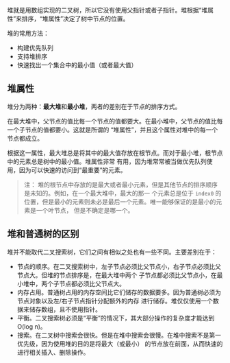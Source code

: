 堆就是用数组实现的二叉树，所以它没有使用父指针或者子指针。堆根据“堆属性”来排序，“堆属性”决定了树中节点的位置。

堆的常用方法：
* 构建优先队列
* 支持堆排序
* 快速找出一个集合中的最小值（或者最大值）

## 堆属性
堆分为两种：**最大堆**和**最小堆**，两者的差别在于节点的排序方式。

在最大堆中，父节点的值比每一个节点的值都要大。在最小堆中，父节点的值比每一个子节点的值都要小。这就是所谓的
“堆属性”，并且这个属性对堆中的每一个节点都成立。

根据这一属性，最大堆总是将其中的最大值存放在根节点。而对于最小堆，根节点中的元素总是树中的最小值。堆属性非常
有用，因为堆常常被当做优先队列使用，因为可以快速的访问到“最重要”的元素。

> 注： 堆的根节点中存放的是最大或者最小元素，但是其他节点的排序顺序是未知的。例如，在一个最大堆中，最大的那一
个元素总是位于 `index0` 的位置，但是最小的元素则未必是最后一个元素。唯一能够保证的是最小的元素是一个叶节点，
但是不确定是哪一个。

## 堆和普通树的区别
堆并不能取代二叉搜索树，它们之间有相似之处也有一些不同。主要差别在于：
* 节点的顺序。在二叉搜索树中，左子节点必须比父节点小，右子节点必须比父节点大。但堆的节点排序是，在最大堆中两个
子节点都必须比父节点小，在最小堆中，两个子节点都必须比父节点大。
* 内存占用。普通树占用的内存空间比它们储存的数据要多。因为普通树必须为节点对象以及左/右子节点指针分配额外的内存
进行储存。堆仅仅使用一个数据来储存数组，且不使用指针。
* 平衡。二叉搜索树必须是“平衡”的情况下，其大部分操作的复杂度才能达到O(log n)。
* 搜索。在二叉树中搜索会很快。但是在堆中搜索会很慢。在堆中搜索不是第一优先级，因为使用堆的目的是将最大（或最小）
的节点放在前面，从而快速的进行相关插入、删除操作。